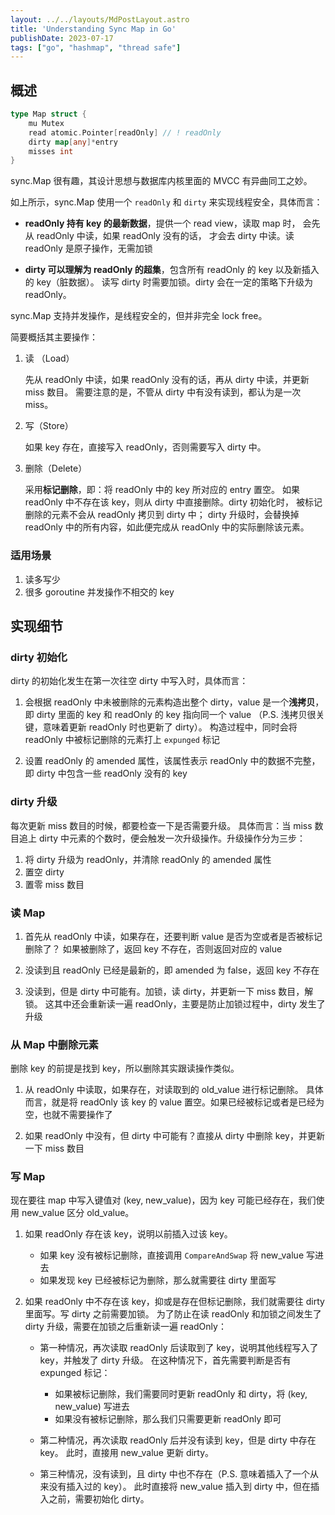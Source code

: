 ```yaml
---
layout: ../../layouts/MdPostLayout.astro
title: 'Understanding Sync Map in Go'
publishDate: 2023-07-17
tags: ["go", "hashmap", "thread safe"]
---
```


## 概述

```go
type Map struct {
	mu Mutex
	read atomic.Pointer[readOnly] // ! readOnly
	dirty map[any]*entry
	misses int
}
```

sync.Map 很有趣，其设计思想与数据库内核里面的 MVCC 有异曲同工之妙。

如上所示，sync.Map 使用一个 `readOnly` 和 `dirty` 来实现线程安全，具体而言：

- **readOnly 持有 key 的最新数据**，提供一个 read view，读取 map 时，
会先从 readOnly 中读，如果 readOnly 没有的话，
才会去 dirty 中读。读 readOnly 是原子操作，无需加锁

- **dirty 可以理解为 readOnly 的超集**，包含所有 readOnly 的 key 以及新插入的 key（脏数据）。
读写 dirty 时需要加锁。dirty 会在一定的策略下升级为 readOnly。

sync.Map 支持并发操作，是线程安全的，但并非完全 lock free。

简要概括其主要操作：

1. 读 （Load）
    
    先从 readOnly 中读，如果 readOnly 没有的话，再从 dirty 中读，并更新 miss 数目。
    需要注意的是，不管从 dirty 中有没有读到，都认为是一次 miss。
    
2. 写（Store）
    
    如果 key 存在，直接写入 readOnly，否则需要写入 dirty 中。
    
3. 删除（Delete）
    
    采用**标记删除**，即：将 readOnly 中的 key 所对应的 entry 置空。
    如果 readOnly 中不存在该 key，则从 dirty 中直接删除。dirty 初始化时，
    被标记删除的元素不会从 readOnly 拷贝到 dirty 中；
    dirty 升级时，会替换掉 readOnly 中的所有内容，如此便完成从 readOnly 中的实际删除该元素。
    

### 适用场景

1. 读多写少
2. 很多 goroutine 并发操作不相交的 key

## 实现细节

### dirty 初始化

dirty 的初始化发生在第一次往空 dirty 中写入时，具体而言：

1. 会根据 readOnly 中未被删除的元素构造出整个 dirty，value 是一个**浅拷贝**，
即 dirty 里面的 key 和 readOnly 的 key 指向同一个 value
（P.S. 浅拷贝很关键，意味着更新 readOnly 时也更新了 dirty）。
构造过程中，同时会将 readOnly 中被标记删除的元素打上 `expunged` 标记

2. 设置 readOnly 的 amended 属性，该属性表示 readOnly 中的数据不完整，
即 dirty 中包含一些 readOnly 没有的 key

### dirty 升级

每次更新 miss 数目的时候，都要检查一下是否需要升级。
具体而言：当 miss 数目追上 dirty 中元素的个数时，便会触发一次升级操作。升级操作分为三步：

1. 将 dirty 升级为 readOnly，并清除 readOnly 的 amended 属性
2. 置空 dirty
3. 置零 miss 数目

### 读 Map

1. 首先从 readOnly 中读，如果存在，还要判断 value 是否为空或者是否被标记删除了？
如果被删除了，返回 key 不存在，否则返回对应的 value

2. 没读到且 readOnly 已经是最新的，即 amended 为 false，返回 key 不存在

3. 没读到，但是 dirty 中可能有。加锁，读 dirty，并更新一下 miss 数目，解锁。
这其中还会重新读一遍 readOnly，主要是防止加锁过程中，dirty 发生了升级

### 从 Map 中删除元素

删除 key 的前提是找到 key，所以删除其实跟读操作类似。

1. 从 readOnly 中读取，如果存在，对读取到的 old_value 进行标记删除。
具体而言，就是将 readOnly 该 key 的 value 置空。如果已经被标记或者是已经为空，也就不需要操作了

2. 如果 readOnly 中没有，但 dirty 中可能有？直接从 dirty 中删除 key，并更新一下 miss 数目

### 写 Map

现在要往 map 中写入键值对 (key, new_value)，因为 key 可能已经存在，我们使用 new_value 区分 old_value。

1. 如果 readOnly 存在该 key，说明以前插入过该 key。
    - 如果 key 没有被标记删除，直接调用 `CompareAndSwap` 将 new_value 写进去
    - 如果发现 key 已经被标记为删除，那么就需要往 dirty 里面写

2. 如果 readOnly 中不存在该 key，抑或是存在但标记删除，我们就需要往 dirty 里面写。写 dirty 之前需要加锁。
为了防止在读 readOnly 和加锁之间发生了 dirty 升级，需要在加锁之后重新读一遍 readOnly：
    - 第一种情况，再次读取 readOnly 后读取到了 key，说明其他线程写入了 key，并触发了 dirty 升级。
    在这种情况下，首先需要判断是否有 expunged 标记：
        - 如果被标记删除，我们需要同时更新 readOnly 和 dirty，将 (key, new_value) 写进去
        - 如果没有被标记删除，那么我们只需要更新 readOnly 即可

    - 第二种情况，再次读取 readOnly 后并没有读到 key，但是 dirty 中存在 key。
    此时，直接用 new_value 更新 dirty。

    - 第三种情况，没有读到，且 dirty 中也不存在（P.S. 意味着插入了一个从来没有插入过的 key）。
    此时直接将 new_value 插入到 dirty 中，但在插入之前，需要初始化 dirty。